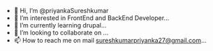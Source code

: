 - 👋 Hi, I’m @priyankaSureshkumar
- 👀 I’m interested in FrontEnd and BackEnd Developer...
- 🌱 I’m currently learning drupal...
- 💞️ I’m looking to collaborate on ...
- 📫 How to reach me on mail sureshkumarpriyanka27@gmail.com...

<!---
SureshkumarPriyanka/SureshkumarPriyanka is a ✨ special ✨ repository because its `README.md` (this file) appears on your GitHub profile.
You can click the Preview link to take a look at your changes.
--->
